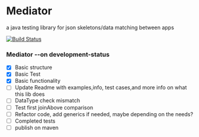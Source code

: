 # Mediator
a java testing library for json skeletons/data matching between apps

[![Build Status](https://travis-ci.org/avraampiperidis/Mediator.svg?branch=master)](https://travis-ci.org/avraampiperidis/Mediator)

### Mediator --on development-status

- [x] Basic structure
- [x] Basic Test 
- [x] Basic functionality
- [ ] Update Readme with examples,info, test cases,and more info on what this lib does
- [ ] DataType check mismatch 
- [ ] Test first joinAbove comparison
- [ ] Refactor code, add generics if needed, maybe depending on the needs?
- [ ] Completed tests
- [ ] publish on maven

